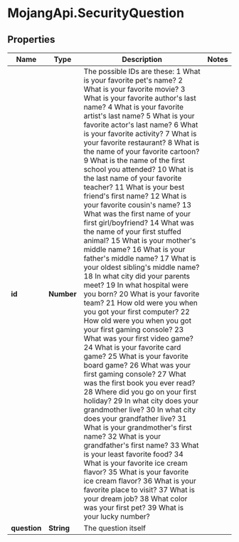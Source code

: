 # MojangApi.SecurityQuestion

## Properties
Name | Type | Description | Notes
------------ | ------------- | ------------- | -------------
**id** | **Number** | The possible IDs are these:   1  What is your favorite pet&#39;s name?   2  What is your favorite movie?   3  What is your favorite author&#39;s last name?   4  What is your favorite artist&#39;s last name?   5  What is your favorite actor&#39;s last name?   6  What is your favorite activity?   7  What is your favorite restaurant?   8  What is the name of your favorite cartoon?   9  What is the name of the first school you attended?   10 What is the last name of your favorite teacher?   11 What is your best friend&#39;s first name?   12 What is your favorite cousin&#39;s name?   13 What was the first name of your first girl/boyfriend?   14 What was the name of your first stuffed animal?   15 What is your mother&#39;s middle name?   16 What is your father&#39;s middle name?   17 What is your oldest sibling&#39;s middle name?   18 In what city did your parents meet?   19 In what hospital were you born?   20 What is your favorite team?   21 How old were you when you got your first computer?   22 How old were you when you got your first gaming console?   23 What was your first video game?   24 What is your favorite card game?   25 What is your favorite board game?   26 What was your first gaming console?   27 What was the first book you ever read?   28 Where did you go on your first holiday?   29 In what city does your grandmother live?   30 In what city does your grandfather live?   31 What is your grandmother&#39;s first name?   32 What is your grandfather&#39;s first name?   33 What is your least favorite food?   34 What is your favorite ice cream flavor?   35 What is your favorite ice cream flavor?   36 What is your favorite place to visit?   37 What is your dream job?   38 What color was your first pet?   39 What is your lucky number? | 
**question** | **String** | The question itself | 


